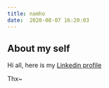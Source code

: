 ```yaml
---
title: namho
date:  2020-08-07 16:20:03
---
```


## About my self

Hi all, here is my [Linkedin profile](https://www.linkedin.com/in/namho-kim-6b1848118)

Thx~
